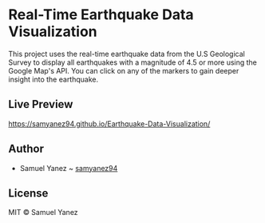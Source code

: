 # Real-Time Earthquake Data Visualization
This project uses the real-time earthquake data from the U.S Geological Survey to display all earthquakes with a magnitude of 4.5 or more using the Google Map's API. You can click on any of the markers to gain deeper insight into the earthquake.

## Live Preview

https://samyanez94.github.io/Earthquake-Data-Visualization/

## Author

* Samuel Yanez ~ [samyanez94](https://github.com/samyanez94)

## License

MIT © Samuel Yanez
